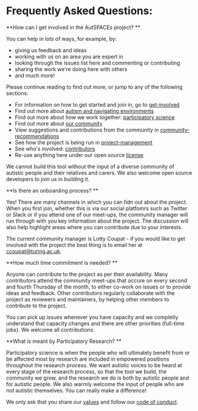 # Frequently Asked Questions:

**How can I get involved in the AutSPACEs project? **

You can help in lots of ways, for example, by:

* giving us feedback and ideas
* working with us on an area you are expert in
* looking through the issues list here and commenting or contributing
* sharing the work we're doing here with others
* and much more!

Please continue reading to find out more, or jump to any of the following sections:

* For information on how to get started and join in, go to [get-involved](get-involved)
* Find out more about [autism and navigating environments](#autism-and-navigating-environments)
* Find out more about how we work together: [participatory science](#participatory-science)
* Find out more about [our community](#our-community)
* View suggestions and contributions from the community in [community-recommendations](#community-recommendations)
* See how the project is being run in [project-management](project-management)
* See who's involved: [contributors](#contributors)
* Re-use anything here under our open source [license](#license)

We cannot build this tool without the input of a diverse community of autistic people and their relatives and carers.
We also welcome open source developers to join us in building it.

**Is there an onboarding process? **

Yes! There are many channels in which you can fidn out about the project. When you first join, whether this is via our social platfomrs such as Twitter or Slack or if you attend one of our meet-ups, the community manager will run through with you key information about the project. The discussion will also help highlight areas where you can contribute due to your interests. 

The current community manager is Lotty Coupat - if you would like to get involved with the project the best thing is to email her at [ccoupat@turing.ac.uk](ccoupat@turing.ac.uk).

**How much time commitment is needed? **

Anyone can contribute to the project as per their availability. Many contributors attend the community meet-ups that occure on every second and fourth Thursday of the month, to either co-work on issues or to provide ideas and feedback. Other contributors regularly collaborate with the project as reviewers and maintainers, by helping other members to contribute to the project.

You can pick up issues whenever you have capacity and we completly understand that capacity changes and there are other priorities (full-time jobs). We welcome all contributions. 

**What is meant by Participatory Research? **

Participatory science is when the people who will ultimately benefit from or be affected most by research are included in empowered positions throughout the research process.
We want autistic voices to be heard at every stage of the research process, so that the tool we build, the community we grow, and the research we do is both by autistic people and for autistic people.
We also warmly welcome the input of people who are not autistic themselves.
You can really make a difference!

We only ask that you share our [values](/project-management/ethics-applications/stage-1-co-design-phase/A2_ValuesAndOutcomes.pdf) and follow our [code of conduct](https://github.com/alan-turing-institute/AutisticaCitizenScience/blob/master/project-management/ethics-applications/stage-1-co-design-phase/A3_CodeOfConduct.pdf).
